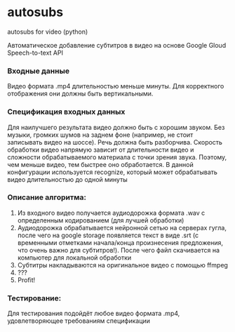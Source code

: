 # autosubs
autosubs for video (python)

Автоматическое добавление субтитров в видео на основе Google Gloud Speech-to-text API

### Входные данные
Видео формата .mp4 длительностью меньше минуты.
Для корректного отображения они должны быть вертикальными.

### Спецификация входных данных

Для наилучшего результата видео должно быть с хорошим звуком. Без музыки, громких шумов на заднем фоне (например, не стоит записывать видео на шоссе).
Речь должна быть разборчива.
Скорость обработки видео напрямую зависит от длительности видео и сложности обрабатываемого материала с точки зрения звука. Поэтому, чем меньше видео,
тем быстрее оно обработается. 
В данной конфигурации используется recognize, который может обрабатывать видео длительностью до одной минуты

### Описание алгоритма:
1. Из входного видео получается аудиодорожка формата .wav с определенным кодированием (для лучшей обработки)
2. Аудиодорожка обрабатывается нейронной сетью на серверах гугла, после чего на google storage появляется текст в виде .srt 
(с временными отметками начала/конца произнесения предложения, что очень важно для субтитров!). После чего файл скачивается на компьютер для локальной обработки
3. Субтитры накладываются на оригинальное видео с помощью ffmpeg
4. ???
5. Profit!

### Тестирование:
Для тестирования подойдёт любое видео формата .mp4, удовлетворяющее требованиям спецификации
